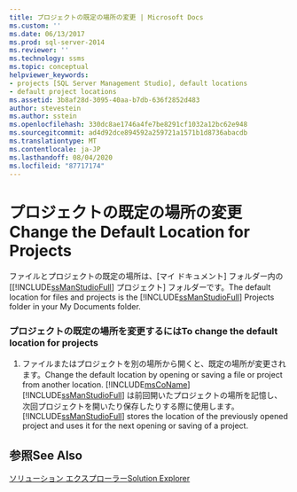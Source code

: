 ```yaml
---
title: プロジェクトの既定の場所の変更 | Microsoft Docs
ms.custom: ''
ms.date: 06/13/2017
ms.prod: sql-server-2014
ms.reviewer: ''
ms.technology: ssms
ms.topic: conceptual
helpviewer_keywords:
- projects [SQL Server Management Studio], default locations
- default project locations
ms.assetid: 3b8af28d-3095-40aa-b7db-636f2852d483
author: stevestein
ms.author: sstein
ms.openlocfilehash: 330dc8ae1746a4fe7be8291cf1032a12bc62e948
ms.sourcegitcommit: ad4d92dce894592a259721a1571b1d8736abacdb
ms.translationtype: MT
ms.contentlocale: ja-JP
ms.lasthandoff: 08/04/2020
ms.locfileid: "87717174"
---
```

# <a name="change-the-default-location-for-projects"></a><span data-ttu-id="45020-102">プロジェクトの既定の場所の変更</span><span class="sxs-lookup"><span data-stu-id="45020-102">Change the Default Location for Projects</span></span>
  <span data-ttu-id="45020-103">ファイルとプロジェクトの既定の場所は、[マイ ドキュメント] フォルダー内の [[!INCLUDE[ssManStudioFull](../../includes/ssmanstudiofull-md.md)] プロジェクト] フォルダーです。</span><span class="sxs-lookup"><span data-stu-id="45020-103">The default location for files and projects is the [!INCLUDE[ssManStudioFull](../../includes/ssmanstudiofull-md.md)] Projects folder in your My Documents folder.</span></span>  
  
### <a name="to-change-the-default-location-for-projects"></a><span data-ttu-id="45020-104">プロジェクトの既定の場所を変更するには</span><span class="sxs-lookup"><span data-stu-id="45020-104">To change the default location for projects</span></span>  
  
1.  <span data-ttu-id="45020-105">ファイルまたはプロジェクトを別の場所から開くと、既定の場所が変更されます。</span><span class="sxs-lookup"><span data-stu-id="45020-105">Change the default location by opening or saving a file or project from another location.</span></span> [!INCLUDE[msCoName](../../includes/msconame-md.md)]<span data-ttu-id="45020-106">[!INCLUDE[ssManStudioFull](../../includes/ssmanstudiofull-md.md)] は前回開いたプロジェクトの場所を記憶し、次回プロジェクトを開いたり保存したりする際に使用します。</span><span class="sxs-lookup"><span data-stu-id="45020-106">[!INCLUDE[ssManStudioFull](../../includes/ssmanstudiofull-md.md)] stores the location of the previously opened project and uses it for the next opening or saving of a project.</span></span>  
  
## <a name="see-also"></a><span data-ttu-id="45020-107">参照</span><span class="sxs-lookup"><span data-stu-id="45020-107">See Also</span></span>  
 [<span data-ttu-id="45020-108">ソリューション エクスプローラー</span><span class="sxs-lookup"><span data-stu-id="45020-108">Solution Explorer</span></span>](solution-explorer.md)  
  
  
